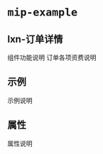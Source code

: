 # `mip-example`

## lxn-订单详情

组件功能说明
订单各项资费说明
## 示例
<mip-lxn-listdetail></mip-lxn-listdetail>

示例说明

## 属性

属性说明
